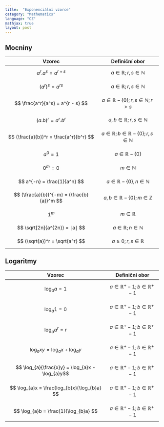 ```yaml
---
title:  "Exponenciální vzorce"
category: "Mathematics"
language: "CZ"
mathjax: true
layout: post
---
```


## Mocniny

| Vzorec									 | Definiční obor							  					 		 |
|:------------------------------------------:|:---------------------------------------------------------------------:|
| $$ a^r . a^s = a^{r + s} $$ 			  	 | $$ a \in \mathbb{R} ; r,s \in \mathbb{N} $$ 					 	  	 |
| $$ (a^r)^s = a^{rs} $$	  			  	 | $$ a \in \mathbb{R} ; r,s \in \mathbb{N} $$ 					 		 |
| $$ \frac{a^r}{a^s} = a^{r - s} $$ 	  	 | $$ a \in \mathbb{R} - \{0\}; r,s \in \mathbb{N} ; r > s $$	 		 | 
| $$ (a . b)^r = a^r . b^r $$			  	 | $$ a,b \in \mathbb{R} ; r,s \in \mathbb{N} $$					 	 |
| $$ (\frac{a}{b})^r = \frac{a^r}{b^r} $$ 	 | $$ a \in \mathbb{R}; b \in \mathbb{R} - \{0\} ; r,s \in \mathbb{N} $$ |
| $$ a^0 = 1 $$ 						  	 | $$ a \in \mathbb{R} - \{0\} $$										 |
| $$ 0^m = 0 $$ 						  	 | $$ m \in \mathbb{N} $$												 |
| $$ a^{-n} = \frac{1}{a^n} $$			  	 | $$ a \in \mathbb{R} - \{0\}, n \in \mathbb{N} $$					  	 |
| $$ (\frac{a}{b})^{-m} = (\frac{b}{a})^m $$ | $$ a,b \in \mathbb{R} - \{0\}; m \in \mathbb{Z} $$					 |
| $$ 1^m $$									 | $$ m \in \mathbb{R} $$												 |
| $$ \sqrt[2n]{a^{2n}} = ∣a∣ $$  	 		 | $$ a \in \mathbb{R}; n \in \mathbb{N} $$ 							 |
| $$ (\sqrt{a})^r = \sqrt{a^r} $$	 		 | $$ a \ge 0 ; r,s \in \mathbb{R} $$									 |


## Logaritmy

| Vzorec			                		 		| Definiční obor |
|:-------------------------------------------------:|:--------------:|
| $$ \log_{a}a = 1 $$								| $$ a \in \mathbb{R}^{+} - {1} ;b \in \mathbb{R}^{+} - {1}$$ |
| $$ \log_{a}1 = 0 $$ 								| $$ a \in \mathbb{R}^{+} - {1} ;b \in \mathbb{R}^{+} - {1}$$ |
| $$ \log_{a}a^r = r $$ 							| $$ a \in \mathbb{R}^{+} - {1} ;b \in \mathbb{R}^{+} - {1}$$ |
| $$ \log_{a}xy = \log_{a}x + \log_{a}y $$	  		| $$ a \in \mathbb{R}^{+} - {1} ;b \in \mathbb{R}^{+} - {1}$$ |
| $$ \log_{a}{\frac{x}y} = \log_{a}x - \log_{a}y$$  | $$ a \in \mathbb{R}^{+} - {1} ;b \in \mathbb{R}^{+} - {1}$$ |
| $$ \log_{a}x = \frac{log_{b}x}{\log_{b}a} $$	    | $$ a \in \mathbb{R}^{+} - {1} ;b \in \mathbb{R}^{+} - {1}$$ |
| $$ \log_{a}b = \frac{1}{\log_{b}a} $$ 			| $$ a \in \mathbb{R}^{+} - {1} ;b \in \mathbb{R}^{+} - {1}$$ |



